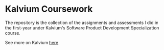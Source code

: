 # Kalvium Coursework

The repository is the collection of the assignments and assessments I did in the first-year under Kalvium's Software Product Development Specialization course.

See more on Kalvium [here](https://kalvium.com/)

